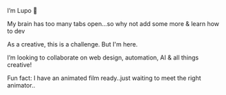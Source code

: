 I’m Lupo 🐺

My brain has too many tabs open...so why not add some more & learn how to dev

As a creative, this is a challenge. But I'm here. 

I’m looking to collaborate on web design, automation, AI & all things creative! 

Fun fact: I have an animated film ready..just waiting to meet the right animator.. 

<!---
localwolfpackai/localwolfpackai is a ✨ special ✨ repository because its `README.md` (this file) appears on your GitHub profile.
You can click the Preview link to take a look at your changes.
--->
